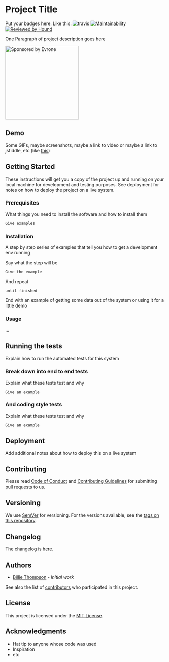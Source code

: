 # Project Title

Put your badges here. Like this:
![travis](https://travis-ci.org/evrone/omniauth-yandex.svg?branch=master)
[![Maintainability](https://api.codeclimate.com/v1/badges/a99a88d28ad37a79dbf6/maintainability)](https://codeclimate.com/github/evrone/omniauth-yandex1/maintainability)
[![Reviewed by Hound](https://img.shields.io/badge/Reviewed_by-Hound-8E64B0.svg)](https://houndci.com)

One Paragraph of project description goes here

<a href="https://evrone.com/?utm_source=github.com">
  <img src="https://evrone.com/logo/evrone-sponsored-logo.png"
       alt="Sponsored by Evrone" width="231">
</a>

## Demo

Some GIFs, maybe screenshots, maybe a link to video or maybe a link to jsfiddle, etc (like [this](https://github.com/akashnimare/foco/blob/master/readme.md))


## Getting Started

These instructions will get you a copy of the project up and running on your local machine for development and testing purposes. See deployment for notes on how to deploy the project on a live system.

### Prerequisites

What things you need to install the software and how to install them

```
Give examples
```

### Installation

A step by step series of examples that tell you how to get a development env running

Say what the step will be

```
Give the example
```

And repeat

```
until finished
```

End with an example of getting some data out of the system or using it for a little demo

### Usage

...

## Running the tests

Explain how to run the automated tests for this system

### Break down into end to end tests

Explain what these tests test and why

```
Give an example
```

### And coding style tests

Explain what these tests test and why

```
Give an example
```

## Deployment

Add additional notes about how to deploy this on a live system

## Contributing

Please read [Code of Conduct](CODE-OF-CONDUCT.md) and [Contributing Guidelines](CONTRIBUTING.md) for submitting pull requests to us.

## Versioning

We use [SemVer](http://semver.org/) for versioning. For the versions available, see the [tags on this repository](https://github.com/your/project/tags). 

## Changelog

The changelog is [here](CHANGELOG.md).

## Authors

* [Billie Thompson](https://github.com/PurpleBooth) - *Initial work*

See also the list of [contributors](https://github.com/your/project/contributors) who participated in this project.

## License

This project is licensed under the [MIT License](LICENSE).

## Acknowledgments

* Hat tip to anyone whose code was used
* Inspiration
* etc
